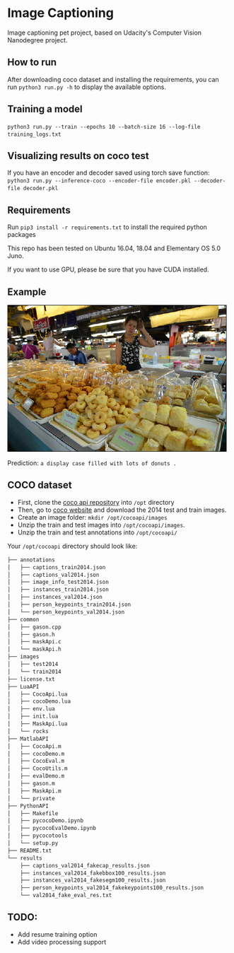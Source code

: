 Image Captioning
================

Image captioning pet project, based on Udacity's Computer Vision Nanodegree project.

How to run
----------

After downloading coco dataset and installing the requirements, you can run `python3 run.py -h`
to display the available options.

Training a model
----------------
`python3 run.py --train --epochs 10 --batch-size 16 --log-file training_logs.txt`

Visualizing results on coco test
--------------------------------
If you have an encoder and decoder saved using torch save function:
`python3 run.py --inference-coco --encoder-file encoder.pkl --decoder-file decoder.pkl`

Requirements
------------

Run `pip3 install -r requirements.txt` to install the required python packages

This repo has been tested on Ubuntu 16.04, 18.04 and Elementary OS 5.0 Juno.

If you want to use GPU, please be sure that you have CUDA installed.

Example
-------
![](example.png)

Prediction: `a display case filled with lots of donuts .`


COCO dataset
------------

* First, clone the [coco api repository](https://github.com/cocodataset/cocoapi) into `/opt` directory
* Then, go to [coco website](http://cocodataset.org/#download) and download the 2014 test and train images.
* Create an image folder: `mkdir /opt/cocoapi/images`
* Unzip the train and test images into `/opt/cocoapi/images`.
* Unzip the train and test annotations into `/opt/cocoapi/`

Your `/opt/cocoapi` directory should look like:
```bash
├── annotations
│   ├── captions_train2014.json
│   ├── captions_val2014.json
│   ├── image_info_test2014.json
│   ├── instances_train2014.json
│   ├── instances_val2014.json
│   ├── person_keypoints_train2014.json
│   └── person_keypoints_val2014.json
├── common
│   ├── gason.cpp
│   ├── gason.h
│   ├── maskApi.c
│   └── maskApi.h
├── images
│   ├── test2014
│   └── train2014
├── license.txt
├── LuaAPI
│   ├── CocoApi.lua
│   ├── cocoDemo.lua
│   ├── env.lua
│   ├── init.lua
│   ├── MaskApi.lua
│   └── rocks
├── MatlabAPI
│   ├── CocoApi.m
│   ├── cocoDemo.m
│   ├── CocoEval.m
│   ├── CocoUtils.m
│   ├── evalDemo.m
│   ├── gason.m
│   ├── MaskApi.m
│   └── private
├── PythonAPI
│   ├── Makefile
│   ├── pycocoDemo.ipynb
│   ├── pycocoEvalDemo.ipynb
│   ├── pycocotools
│   └── setup.py
├── README.txt
└── results
    ├── captions_val2014_fakecap_results.json
    ├── instances_val2014_fakebbox100_results.json
    ├── instances_val2014_fakesegm100_results.json
    ├── person_keypoints_val2014_fakekeypoints100_results.json
    └── val2014_fake_eval_res.txt
```

TODO:
----
* Add resume training option
* Add video processing support


